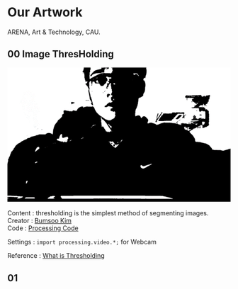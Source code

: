 # Our Artwork

ARENA, Art & Technology, CAU.

## 00 Image ThresHolding

<img src="../imgs/ref_01.png">

Content : thresholding is the simplest method of segmenting images.
<br>Creator : [Bumsoo Kim](https://github.com/gh-BumsooKim)
<br>Code : [Processing Code](00-Image-ThresHolding/ThresHolding.pde)

Settings : `import processing.video.*;` for Webcam

Reference : [What is Thresholding](https://en.wikipedia.org/wiki/Thresholding_(image_processing))

## 01 

